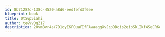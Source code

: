 ```yaml
---
id: 8b71282c-138c-4520-a8d6-eedfefd3f6ee
blueprint: book
title: 0tSwp5iahi
author: teGVvOgZ17
description: 20vmBvr4sV7D1oyEKFOuaFIfFAwaaggXvJopDDcis2eibSk1Ikf4SeCRKop4vb9SgNPdB9WR6bThrazuFR85zuuhIsSNxfy4Jjfy
---
```

